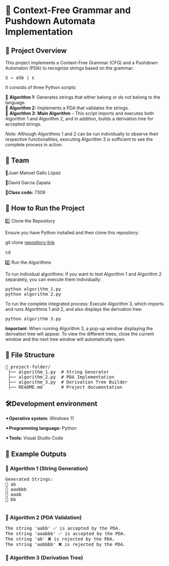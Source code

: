 # 📌 Context-Free Grammar and Pushdown Automata Implementation

## 📖 Project Overview

This project implements a Context-Free Grammar (CFG) and a Pushdown Automaton (PDA) to recognize strings based on the grammar:

<pre>
S → aSb | ε
</pre>

It consists of three Python scripts:

🔹 **Algorithm 1:** Generates strings that either belong or do not belong to the language.  
🔹 **Algorithm 2:** Implements a PDA that validates the strings.  
🔹 **Algorithm 3:** **Main Algorithm** – This script imports and executes both Algorithm 1 and Algorithm 2, and in addition, builds a derivation tree for accepted strings.

*Note:* Although Algorithms 1 and 2 can be run individually to observe their respective functionalities, executing Algorithm 3 is sufficient to see the complete process in action.

## 📜 **Team** 

🔹Juan Manuel Gallo López

🔹David Garcia Zapata

🔹**Class code:** 7309


## 🚀 **How to Run the Project** 

1️⃣ Clone the Repository

Ensure you have Python installed and then clone this repository:

 git clone [repository-link](https://github.com/EAFIT-AACS/assigment2-david-garcia-juan-manuel-gallo/edit/main/README.md)
 
 cd <repository-folder>

2️⃣ Run the Algorithms

To run individual algorithms:
If you want to test Algorithm 1 and Algorithm 2 separately, you can execute them individually:
<pre>
python algorithm_1.py
python algorithm_2.py
</pre>

To run the complete integrated process:
Execute Algorithm 3, which imports and runs Algorithms 1 and 2, and also displays the derivation tree:
<pre>
python algorithm_3.py
</pre>
**Important**: When running Algorithm 3, a pop-up window displaying the derivation tree will appear. To view the different trees, close the current window and the next tree window will automatically open.

## 📂 **File Structure**
<pre>
📂 project-folder/
 ├── algorithm_1.py  # String Generator
 ├── algorithm_2.py  # PDA Implementation
 ├── algorithm_3.py  # Derivation Tree Builder
 ├── README.md       # Project documentation
</pre>

## 🛠️**Development environment**

   ✦**Operative system:** Windows 11 
   
   ✦**Programming language:** Python 
   
   ✦**Tools:** Visual Studio Code
   
## 📌 **Example Outputs**

### 🎯 **Algorithm 1 (String Generation)**
<pre>
Generated Strings:
🔹 ab
🔹 aaabbb
🔹 aaab
🔹 bb
 
</pre>

### 🎯 Algorithm 2 (PDA Validation)
<pre>
The string 'aabb' ✅ is accepted by the PDA.
The string 'aaabbb' ✅ is accepted by the PDA.
The string 'ab' ❌ is rejected by the PDA.
The string 'aabbbb' ❌ is rejected by the PDA.
</pre>

### 🎯 Algorithm 3 (Derivation Tree)
<pre>

</pre>



